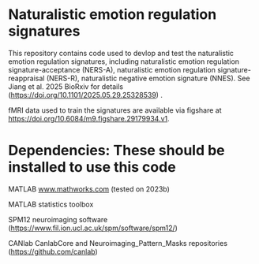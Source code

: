 Naturalistic emotion regulation signatures
=
This repository contains code used to devlop and test the naturalistic emotion regulation signatures, including naturalistic emotion regulation signature-acceptance (NERS-A),
naturalistic emotion regulation signature-reappraisal (NERS-R), naturalistic negative emotion signature (NNES). See Jiang et al. 2025 BioRxiv for details (https://doi.org/10.1101/2025.05.29.25328539)
.

fMRI data used to train the signatures are available via figshare at https://doi.org/10.6084/m9.figshare.29179934.v1.

Dependencies: These should be installed to use this code
=
MATLAB www.mathworks.com (tested on 2023b)

MATLAB statistics toolbox

SPM12 neuroimaging software (https://www.fil.ion.ucl.ac.uk/spm/software/spm12/)

CANlab CanlabCore and Neuroimaging_Pattern_Masks repositories (https://github.com/canlab)

